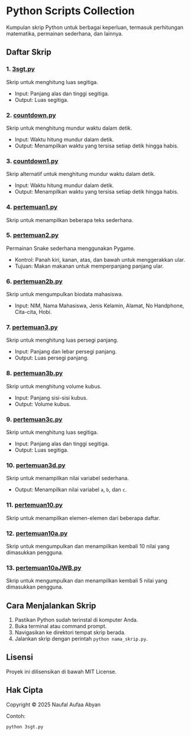 # Python Scripts Collection

Kumpulan skrip Python untuk berbagai keperluan, termasuk perhitungan matematika, permainan sederhana, dan lainnya.

## Daftar Skrip

### 1. [3sgt.py](3sgt.py)
Skrip untuk menghitung luas segitiga.
- Input: Panjang alas dan tinggi segitiga.
- Output: Luas segitiga.

### 2. [countdown.py](countdown.py)
Skrip untuk menghitung mundur waktu dalam detik.
- Input: Waktu hitung mundur dalam detik.
- Output: Menampilkan waktu yang tersisa setiap detik hingga habis.

### 3. [countdown1.py](countdown1.py)
Skrip alternatif untuk menghitung mundur waktu dalam detik.
- Input: Waktu hitung mundur dalam detik.
- Output: Menampilkan waktu yang tersisa setiap detik hingga habis.

### 4. [pertemuan1.py](pertemuan1.py)
Skrip untuk menampilkan beberapa teks sederhana.

### 5. [pertemuan2.py](pertemuan2.py)
Permainan Snake sederhana menggunakan Pygame.
- Kontrol: Panah kiri, kanan, atas, dan bawah untuk menggerakkan ular.
- Tujuan: Makan makanan untuk memperpanjang panjang ular.

### 6. [pertemuan2b.py](pertemuan2b.py)
Skrip untuk mengumpulkan biodata mahasiswa.
- Input: NIM, Nama Mahasiswa, Jenis Kelamin, Alamat, No Handphone, Cita-cita, Hobi.

### 7. [pertemuan3.py](pertemuan3.py)
Skrip untuk menghitung luas persegi panjang.
- Input: Panjang dan lebar persegi panjang.
- Output: Luas persegi panjang.

### 8. [pertemuan3b.py](pertemuan3b.py)
Skrip untuk menghitung volume kubus.
- Input: Panjang sisi-sisi kubus.
- Output: Volume kubus.

### 9. [pertemuan3c.py](pertemuan3c.py)
Skrip untuk menghitung luas segitiga.
- Input: Panjang alas dan tinggi segitiga.
- Output: Luas segitiga.

### 10. [pertemuan3d.py](pertemuan3d.py)
Skrip untuk menampilkan nilai variabel sederhana.
- Output: Menampilkan nilai variabel `a`, `b`, dan `c`.

### 11. [pertemuan10.py](pertemuan10.py)
Skrip untuk menampilkan elemen-elemen dari beberapa daftar.

### 12. [pertemuan10a.py](pertemuan10a.py)
Skrip untuk mengumpulkan dan menampilkan kembali 10 nilai yang dimasukkan pengguna.

### 13. [pertemuan10aJWB.py](pertemuan10aJWB.py)
Skrip untuk mengumpulkan dan menampilkan kembali 5 nilai yang dimasukkan pengguna.

## Cara Menjalankan Skrip

1. Pastikan Python sudah terinstal di komputer Anda.
2. Buka terminal atau command prompt.
3. Navigasikan ke direktori tempat skrip berada.
4. Jalankan skrip dengan perintah `python nama_skrip.py`.

## Lisensi
Proyek ini dilisensikan di bawah MIT License.

## Hak Cipta 
Copyright © 2025 Naufal Aufaa Abyan

Contoh:
```sh
python 3sgt.py



